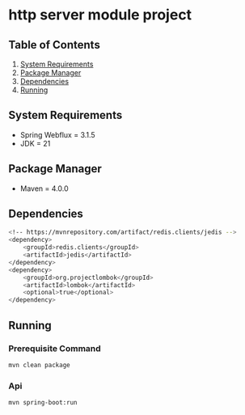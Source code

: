 # http server module project

## Table of Contents

1. [System Requirements](#system-requirements)
2. [Package Manager](#package-manager)
3. [Dependencies](#dependencies)
4. [Running](#running)

## System Requirements

- Spring Webflux = 3.1.5
- JDK = 21

## Package Manager

- Maven = 4.0.0

## Dependencies

```bash
<!-- https://mvnrepository.com/artifact/redis.clients/jedis -->
<dependency>
    <groupId>redis.clients</groupId>
    <artifactId>jedis</artifactId>
</dependency>
<dependency>
    <groupId>org.projectlombok</groupId>
    <artifactId>lombok</artifactId>
    <optional>true</optional>
</dependency>
```

## Running

### Prerequisite Command

```bash
mvn clean package
```

### Api

```bash
mvn spring-boot:run
```
